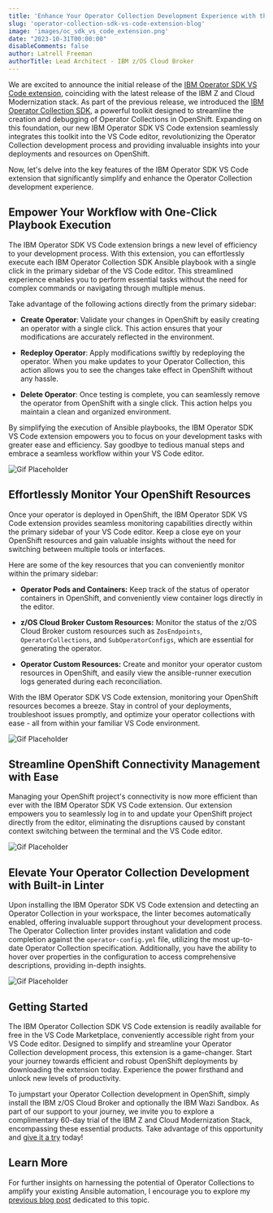 ```yaml
---
title: 'Enhance Your Operator Collection Development Experience with the IBM Operator Collection SDK VS Code Extension'
slug: 'operator-collection-sdk-vs-code-extension-blog'
image: 'images/oc_sdk_vs_code_extension.png'
date: "2023-10-31T00:00:00"
disableComments: false
author: Latrell Freeman
authorTitle: Lead Architect - IBM z/OS Cloud Broker
---
```


We are excited to announce the initial release of the [IBM Operator SDK VS Code extension][oc-sdk-vs-code], coinciding with the latest release of the IBM Z and Cloud Modernization stack. As part of the previous release, we introduced the [IBM Operator Collection SDK][oc-sdk], a powerful toolkit designed to streamline the creation and debugging of Operator Collections in OpenShift. Expanding on this foundation, our new IBM Operator SDK VS Code extension seamlessly integrates this toolkit into the VS Code editor, revolutionizing the Operator Collection development process and providing invaluable insights into your deployments and resources on OpenShift. 

Now, let's delve into the key features of the IBM Operator SDK VS Code extension that significantly simplify and enhance the Operator Collection development experience.

## Empower Your Workflow with One-Click Playbook Execution

The IBM Operator SDK VS Code extension brings a new level of efficiency to your development process. With this extension, you can effortlessly execute each IBM Operator Collection SDK Ansible playbook with a single click in the primary sidebar of the VS Code editor. This streamlined experience enables you to perform essential tasks without the need for complex commands or navigating through multiple menus.

Take advantage of the following actions directly from the primary sidebar:

- **Create Operator**: Validate your changes in OpenShift by easily creating an operator with a single click. This action ensures that your modifications are accurately reflected in the environment.

- **Redeploy Operator**: Apply modifications swiftly by redeploying the operator. When you make updates to your Operator Collection, this action allows you to see the changes take effect in OpenShift without any hassle.

- **Delete Operator**: Once testing is complete, you can seamlessly remove the operator from OpenShift with a single click. This action helps you maintain a clean and organized environment.

By simplifying the execution of Ansible playbooks, the IBM Operator SDK VS Code extension empowers you to focus on your development tasks with greater ease and efficiency. Say goodbye to tedious manual steps and embrace a seamless workflow within your VS Code editor.

![Gif Placeholder]()

## Effortlessly Monitor Your OpenShift Resources

Once your operator is deployed in OpenShift, the IBM Operator SDK VS Code extension provides seamless monitoring capabilities directly within the primary sidebar of your VS Code editor. Keep a close eye on your OpenShift resources and gain valuable insights without the need for switching between multiple tools or interfaces.

Here are some of the key resources that you can conveniently monitor within the primary sidebar:

- **Operator Pods and Containers:** Keep track of the status of operator containers in OpenShift, and conveniently view container logs directly in the editor.

- **z/OS Cloud Broker Custom Resources:** Monitor the status of the z/OS Cloud Broker custom resources such as `ZosEndpoints`, `OperatorCollections`, and `SubOperatorConfigs`, which are essential for generating the operator.

- **Operator Custom Resources:** Create and monitor your operator custom resources in OpenShift, and easily view the ansible-runner execution logs generated during each reconciliation.

With the IBM Operator SDK VS Code extension, monitoring your OpenShift resources becomes a breeze. Stay in control of your deployments, troubleshoot issues promptly, and optimize your operator collections with ease - all from within your familiar VS Code environment.

![Gif Placeholder]()

## Streamline OpenShift Connectivity Management with Ease

Managing your OpenShift project's connectivity is now more efficient than ever with the IBM Operator SDK VS Code extension. Our extension empowers you to seamlessly log in to and update your OpenShift project directly from the editor, eliminating the disruptions caused by constant context switching between the terminal and the VS Code editor.

![Gif Placeholder]()

## Elevate Your Operator Collection Development with Built-in Linter

Upon installing the IBM Operator SDK VS Code extension and detecting an Operator Collection in your workspace, the linter becomes automatically enabled, offering invaluable support throughout your development process. The Operator Collection linter provides instant validation and code completion against the `operator-config.yml` file, utilizing the most up-to-date Operator Collection specification. Additionally, you have the ability to hover over properties in the configuration to access comprehensive descriptions, providing in-depth insights.

![Gif Placeholder]()

## Getting Started

The IBM Operator Collection SDK VS Code extension is readily available for free in the VS Code Marketplace, conveniently accessible right from your VS Code editor. Designed to simplify and streamline your Operator Collection development process, this extension is a game-changer. Start your journey towards efficient and robust OpenShift deployments by downloading the extension today. Experience the power firsthand and unlock new levels of productivity.

To jumpstart your Operator Collection development in OpenShift, simply install the IBM z/OS Cloud Broker and optionally the IBM Wazi Sandbox. As part of our support to your journey, we invite you to explore a complimentary 60-day trial of the IBM Z and Cloud Modernization Stack, encompassing these essential products. Take advantage of this opportunity and [give it a try][trial-link] today!

## Learn More

For further insights on harnessing the potential of Operator Collections to amplify your existing Ansible automation, I encourage you to explore my [previous blog post](../operator-collection-blog) dedicated to this topic.

[oc-sdk]:https://github.com/IBM/operator-collection-sdk/tree/main/ibm/operator_collection_sdk
[oc-sdk-vs-code]:https://marketplace.visualstudio.com/items?itemName=IBM.operator-collection-sdk
[trial-link]:https://www.ibm.com/account/reg/us-en/signup?formid=urx-51680
